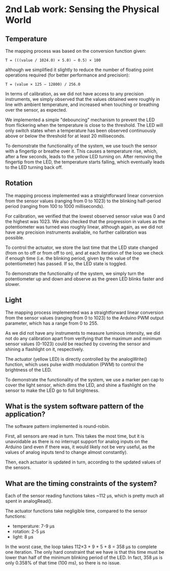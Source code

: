 2nd Lab work: Sensing the Physical World
========================================


Temperature
-----------

The mapping process was based on the conversion function given:

    T = (((value / 1024.0) × 5.0) − 0.5) × 100

although we simplified it slightly to reduce the number of floating
point operations required (for better performance and precision):

    T = (value × 125 − 12800) / 256.0

In terms of calibration, as we did not have access to any precision
instruments, we simply observed that the values obtained were roughly
in line with ambient temperature, and increased when touching or
breathing over the sensor, as expected.

We implemented a simple "debouncing" mechanism to prevent the LED from
flickering when the temperature is close to the threshold. The LED will
only switch states when a temperature has been observed continuously
above or below the threshold for at least 20 milliseconds.

To demonstrate the functionality of the system, we use touch the sensor
with a fingertip or breathe over it. This causes a temperature rise,
which, after a few seconds, leads to the yellow LED turning on. After
removing the fingertip from the LED, the temperature starts falling,
which eventually leads to the LED turning back off.


Rotation
--------

The mapping process implemented was a straightforward linear conversion
from the sensor values (ranging from 0 to 1023) to the blinking
half-period period (ranging from 100 to 1000 milliseconds).

For calibration, we verified that the lowest observed sensor value was 0
and the highest was 1023. We also checked that the progression in values
as the potentiometer was turned was roughly linear, although again, as
we did not have any precision instruments avaliable, no further
calibration was possible.

To control the actuator, we store the last time that the LED state
changed (from on to off or from off to on), and at each iteration of the
loop we check if enough time (i.e. the blinking period, given by the
value of the potentiometer) has passed. If so, the LED state is toggled.

To demonstrate the functionality of the system, we simply turn the
potentiometer up and down and observe as the green LED blinks faster and
slower.


Light
-----

The mapping process implemented was a straightforward linear conversion
from the sensor values (ranging from 0 to 1023) to the Arduino PWM
output parameter, which has a range from 0 to 255.

As we did not have any instruments to measure luminous intensity, we did
not do any calibration apart from verifying that the maximum and
minimum sensor values (0-1023) could be reached by covering the sensor
and shining a flashlight on it, respectively.

The actuator (yellow LED) is directly controlled by the analogWrite()
function, which uses pulse width modulation (PWM) to control the
brightness of the LED.

To demonstrate the functionality of the system, we use a marker pen cap
to cover the light sensor, which dims the LED, and shine a flashlight
on the sensor to make the LED go to full brightness.


What is the system software pattern of the application?
-------------------------------------------------------

The software pattern implemented is round-robin.

First, all sensors are read in turn. This takes the most time, but it is
unavoidable as there is no interrupt support for analog inputs on the
Arduino (and even if there was, it would likely not be very useful, as
the values of analog inputs tend to change almost constantly).

Then, each actuator is updated in turn, according to the updated values
of the sensors.


What are the timing constraints of the system?
----------------------------------------------

Each of the sensor reading functions takes ~112 μs, which is pretty much
all spent in analogRead().

The actuator functions take negligible time, compared to the sensor
functions:
  - temperature: 7-9 μs
  - rotation:    2-5 μs
  - light:       8 μs

In the worst case, the loop takes 112×3 + 9 + 5 + 8 = 358 μs to complete
one iteration. The only hard constraint that we have is that this time
must be lower than half of the minimum blinking period of the LED.
In fact, 358 μs is only 0.358% of that time (100 ms), so there is no
issue.

